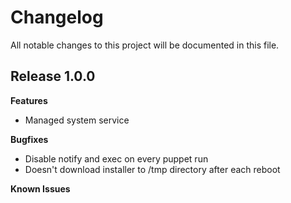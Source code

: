 # Changelog

All notable changes to this project will be documented in this file.

## Release 1.0.0

**Features**
 - Managed system service

**Bugfixes**
 - Disable notify and exec on every puppet run
 - Doesn't download installer to /tmp directory after each reboot

**Known Issues**
